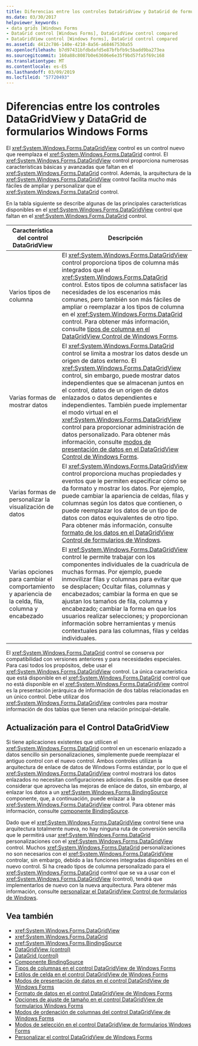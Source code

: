 ```yaml
---
title: Diferencias entre los controles DataGridView y DataGrid de formularios Windows Forms
ms.date: 03/30/2017
helpviewer_keywords:
- data grids [Windows Forms
- DataGrid control [Windows Forms], DataGridView control compared
- DataGridView control [Windows Forms], DataGrid control compared
ms.assetid: d412c786-140e-4210-8a56-a68467530a55
ms.openlocfilehash: b7d97431bfdbdafd5e87bfbfb9c5badd9ba273ea
ms.sourcegitcommit: 160a88c8087b0e63606e6e35f9bd57fa5f69c168
ms.translationtype: MT
ms.contentlocale: es-ES
ms.lasthandoff: 03/09/2019
ms.locfileid: "57720493"
---
```

# <a name="differences-between-the-windows-forms-datagridview-and-datagrid-controls"></a>Diferencias entre los controles DataGridView y DataGrid de formularios Windows Forms
El <xref:System.Windows.Forms.DataGridView> control es un control nuevo que reemplaza el <xref:System.Windows.Forms.DataGrid> control. El <xref:System.Windows.Forms.DataGridView> control proporciona numerosas características básicas y avanzadas que faltan en el <xref:System.Windows.Forms.DataGrid> control. Además, la arquitectura de la <xref:System.Windows.Forms.DataGridView> control facilita mucho más fáciles de ampliar y personalizar que el <xref:System.Windows.Forms.DataGrid> control.  
  
 En la tabla siguiente se describe algunas de las principales características disponibles en el <xref:System.Windows.Forms.DataGridView> control que faltan en el <xref:System.Windows.Forms.DataGrid> control.  
  
|Característica del control DataGridView|Descripción|  
|----------------------------------|-----------------|  
|Varios tipos de columna|El <xref:System.Windows.Forms.DataGridView> control proporciona tipos de columna más integrados que el <xref:System.Windows.Forms.DataGrid> control. Estos tipos de columna satisfacer las necesidades de los escenarios más comunes, pero también son más fáciles de ampliar o reemplazar a los tipos de columna en el <xref:System.Windows.Forms.DataGrid> control. Para obtener más información, consulte [tipos de columna en el DataGridView Control de Windows Forms](column-types-in-the-windows-forms-datagridview-control.md).|  
|Varias formas de mostrar datos|El <xref:System.Windows.Forms.DataGrid> control se limita a mostrar los datos desde un origen de datos externo. El <xref:System.Windows.Forms.DataGridView> control, sin embargo, puede mostrar datos independientes que se almacenan juntos en el control, datos de un origen de datos enlazados o datos dependientes e independientes. También puede implementar el modo virtual en el <xref:System.Windows.Forms.DataGridView> control para proporcionar administración de datos personalizado. Para obtener más información, consulte [modos de presentación de datos en el DataGridView Control de Windows Forms](data-display-modes-in-the-windows-forms-datagridview-control.md).|  
|Varias formas de personalizar la visualización de datos|El <xref:System.Windows.Forms.DataGridView> control proporciona muchas propiedades y eventos que le permiten especificar cómo se da formato y mostrar los datos. Por ejemplo, puede cambiar la apariencia de celdas, filas y columnas según los datos que contienen, o puede reemplazar los datos de un tipo de datos con datos equivalentes de otro tipo. Para obtener más información, consulte [formato de los datos en el DataGridView Control de formularios de Windows](data-formatting-in-the-windows-forms-datagridview-control.md).|  
|Varias opciones para cambiar el comportamiento y apariencia de la celda, fila, columna y encabezado|El <xref:System.Windows.Forms.DataGridView> control le permite trabajar con los componentes individuales de la cuadrícula de muchas formas. Por ejemplo, puede inmovilizar filas y columnas para evitar que se desplacen; Ocultar filas, columnas y encabezados; cambiar la forma en que se ajustan los tamaños de fila, columna y encabezado; cambiar la forma en que los usuarios realizar selecciones; y proporcionan información sobre herramientas y menús contextuales para las columnas, filas y celdas individuales.|  
  
 El <xref:System.Windows.Forms.DataGrid> control se conserva por compatibilidad con versiones anteriores y para necesidades especiales. Para casi todos los propósitos, debe usar el <xref:System.Windows.Forms.DataGridView> control. La única característica que está disponible en el <xref:System.Windows.Forms.DataGrid> control que no está disponible en el <xref:System.Windows.Forms.DataGridView> control es la presentación jerárquica de información de dos tablas relacionadas en un único control. Debe utilizar dos <xref:System.Windows.Forms.DataGridView> controles para mostrar información de dos tablas que tienen una relación principal-detalle.  
  
## <a name="upgrading-to-the-datagridview-control"></a>Actualización para el Control DataGridView  
 Si tiene aplicaciones existentes que utilicen el <xref:System.Windows.Forms.DataGrid> control en un escenario enlazado a datos sencillo sin personalizaciones, simplemente puede reemplazar el antiguo control con el nuevo control. Ambos controles utilizan la arquitectura de enlace de datos de Windows Forms estándar, por lo que el <xref:System.Windows.Forms.DataGridView> control mostrará los datos enlazados no necesitan configuraciones adicionales. Es posible que desee considerar que aprovecha las mejoras de enlace de datos, sin embargo, al enlazar los datos a un <xref:System.Windows.Forms.BindingSource> componente, que, a continuación, puede enlazar a la <xref:System.Windows.Forms.DataGridView> control. Para obtener más información, consulte [componente BindingSource](bindingsource-component.md).  
  
 Dado que el <xref:System.Windows.Forms.DataGridView> control tiene una arquitectura totalmente nueva, no hay ninguna ruta de conversión sencilla que le permitirá usar <xref:System.Windows.Forms.DataGrid> personalizaciones con el <xref:System.Windows.Forms.DataGridView> control. Muchos <xref:System.Windows.Forms.DataGrid> personalizaciones no son necesarios con el <xref:System.Windows.Forms.DataGridView> controlar, sin embargo, debido a las funciones integradas disponibles en el nuevo control. Si ha creado tipos de columna personalizado para el <xref:System.Windows.Forms.DataGrid> control que se va a usar con el <xref:System.Windows.Forms.DataGridView> (control), tendrá que implementarlos de nuevo con la nueva arquitectura. Para obtener más información, consulte [personalizar el DataGridView Control de formularios de Windows](customizing-the-windows-forms-datagridview-control.md).  
  
## <a name="see-also"></a>Vea también
- <xref:System.Windows.Forms.DataGridView>
- <xref:System.Windows.Forms.DataGrid>
- <xref:System.Windows.Forms.BindingSource>
- [DataGridView (control)](datagridview-control-windows-forms.md)
- [DataGrid (control)](datagrid-control-windows-forms.md)
- [Componente BindingSource](bindingsource-component.md)
- [Tipos de columnas en el control DataGridView de Windows Forms](column-types-in-the-windows-forms-datagridview-control.md)
- [Estilos de celda en el control DataGridView de Windows Forms](cell-styles-in-the-windows-forms-datagridview-control.md)
- [Modos de presentación de datos en el control DataGridView de Windows Forms](data-display-modes-in-the-windows-forms-datagridview-control.md)
- [Formato de datos en el control DataGridView de Windows Forms](data-formatting-in-the-windows-forms-datagridview-control.md)
- [Opciones de ajuste de tamaño en el control DataGridView de formularios Windows Forms](sizing-options-in-the-windows-forms-datagridview-control.md)
- [Modos de ordenación de columnas del control DataGridView de Windows Forms](column-sort-modes-in-the-windows-forms-datagridview-control.md)
- [Modos de selección en el control DataGridView de formularios Windows Forms](selection-modes-in-the-windows-forms-datagridview-control.md)
- [Personalizar el control DataGridView de Windows Forms](customizing-the-windows-forms-datagridview-control.md)
